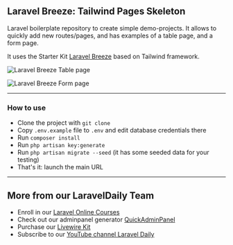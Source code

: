 ## Laravel Breeze: Tailwind Pages Skeleton

Laravel boilerplate repository to create simple demo-projects. It allows to quickly add new routes/pages, and has examples of a table page, and a form page.

It uses the Starter Kit [Laravel Breeze](https://github.com/laravel/breeze) based on Tailwind framework.

![Laravel Breeze Table page](https://laraveldaily.com/wp-content/uploads/2021/09/Screenshot-2021-09-19-at-09.51.38.png)

![Laravel Breeze Form page](https://laraveldaily.com/wp-content/uploads/2021/09/Screenshot-2021-09-19-at-09.51.50.png)

-----

### How to use

- Clone the project with `git clone`
- Copy `.env.example` file to `.env` and edit database credentials there
- Run `composer install`
- Run `php artisan key:generate`
- Run `php artisan migrate --seed` (it has some seeded data for your testing)
- That's it: launch the main URL


---

## More from our LaravelDaily Team

- Enroll in our [Laravel Online Courses](https://laraveldaily.teachable.com/)
- Check out our adminpanel generator [QuickAdminPanel](https://quickadminpanel.com)
- Purchase our [Livewire Kit](https://livewirekit.com)
- Subscribe to our [YouTube channel Laravel Daily](https://www.youtube.com/channel/UCTuplgOBi6tJIlesIboymGA)
